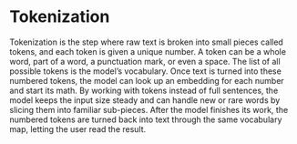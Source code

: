 # Tokenization

Tokenization is the step where raw text is broken into small pieces called tokens, and each token is given a unique number. A token can be a whole word, part of a word, a punctuation mark, or even a space. The list of all possible tokens is the model’s vocabulary. Once text is turned into these numbered tokens, the model can look up an embedding for each number and start its math. By working with tokens instead of full sentences, the model keeps the input size steady and can handle new or rare words by slicing them into familiar sub-pieces. After the model finishes its work, the numbered tokens are turned back into text through the same vocabulary map, letting the user read the result.